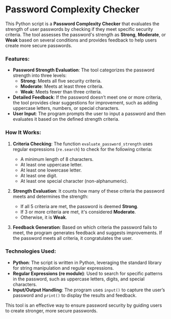 # Password Complexity Checker

This Python script is a **Password Complexity Checker** that evaluates the strength of user passwords by checking if they meet specific security criteria. The tool assesses the password's strength as **Strong**, **Moderate**, or **Weak** based on several conditions and provides feedback to help users create more secure passwords.

### Features:
- **Password Strength Evaluation**: The tool categorizes the password strength into three levels:
  - **Strong**: Meets all five security criteria.
  - **Moderate**: Meets at least three criteria.
  - **Weak**: Meets fewer than three criteria.
- **Detailed Feedback**: If the password doesn’t meet one or more criteria, the tool provides clear suggestions for improvement, such as adding uppercase letters, numbers, or special characters.
- **User Input**: The program prompts the user to input a password and then evaluates it based on the defined strength criteria.

### How It Works:
1. **Criteria Checking**: The function `evaluate_password_strength` uses regular expressions (`re.search`) to check for the following criteria:
   - A minimum length of 8 characters.
   - At least one uppercase letter.
   - At least one lowercase letter.
   - At least one digit.
   - At least one special character (non-alphanumeric).
   
2. **Strength Evaluation**: It counts how many of these criteria the password meets and determines the strength:
   - If all 5 criteria are met, the password is deemed **Strong**.
   - If 3 or more criteria are met, it's considered **Moderate**.
   - Otherwise, it is **Weak**.
   
3. **Feedback Generation**: Based on which criteria the password fails to meet, the program generates feedback and suggests improvements. If the password meets all criteria, it congratulates the user.

### Technologies Used:
- **Python**: The script is written in Python, leveraging the standard library for string manipulation and regular expressions.
- **Regular Expressions (re module)**: Used to search for specific patterns in the password, such as uppercase letters, digits, and special characters.
- **Input/Output Handling**: The program uses `input()` to capture the user’s password and `print()` to display the results and feedback. 

This tool is an effective way to ensure password security by guiding users to create stronger, more secure passwords.

